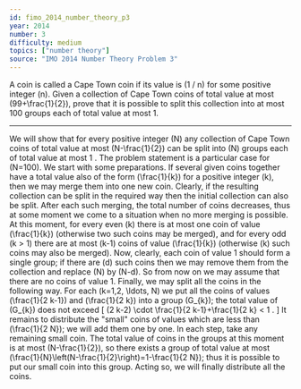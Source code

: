 ```yaml
---
id: fimo_2014_number_theory_p3
year: 2014
number: 3
difficulty: medium
topics: ["number theory"]
source: "IMO 2014 Number Theory Problem 3"
---
```


A coin is called a Cape Town coin if its value is \(1 / n\) for some positive integer \(n\). Given a collection of Cape Town coins of total value at most \(99+\frac{1}{2}\), prove that it is possible to split this collection into at most 100 groups each of total value at most 1.

---
We will show that for every positive integer \(N\) any collection of Cape Town coins of total value at most \(N-\frac{1}{2}\) can be split into \(N\) groups each of total value at most 1 . The problem statement is a particular case for \(N=100\).
We start with some preparations. If several given coins together have a total value also of the form \(\frac{1}{k}\) for a positive integer \(k\), then we may merge them into one new coin. Clearly, if the resulting collection can be split in the required way then the initial collection can also be split.
After each such merging, the total number of coins decreases, thus at some moment we come to a situation when no more merging is possible. At this moment, for every even \(k\) there is at most one coin of value \(\frac{1}{k}\) (otherwise two such coins may be merged), and for every odd \(k > 1\) there are at most \(k-1\) coins of value \(\frac{1}{k}\) (otherwise \(k\) such coins may also be merged).
Now, clearly, each coin of value 1 should form a single group; if there are \(d\) such coins then we may remove them from the collection and replace \(N\) by \(N-d\). So from now on we may assume that there are no coins of value 1.
Finally, we may split all the coins in the following way. For each \(k=1,2, \ldots, N\) we put all the coins of values \(\frac{1}{2 k-1}\) and \(\frac{1}{2 k}\) into a group \(G_{k}\); the total value of \(G_{k}\) does not exceed
\[
(2 k-2) \cdot \frac{1}{2 k-1}+\frac{1}{2 k} < 1 .
\]
It remains to distribute the "small" coins of values which are less than \(\frac{1}{2 N}\); we will add them one by one. In each step, take any remaining small coin. The total value of coins in the groups at this moment is at most \(N-\frac{1}{2}\), so there exists a group of total value at most \(\frac{1}{N}\left(N-\frac{1}{2}\right)=1-\frac{1}{2 N}\); thus it is possible to put our small coin into this group. Acting so, we will finally distribute all the coins.
